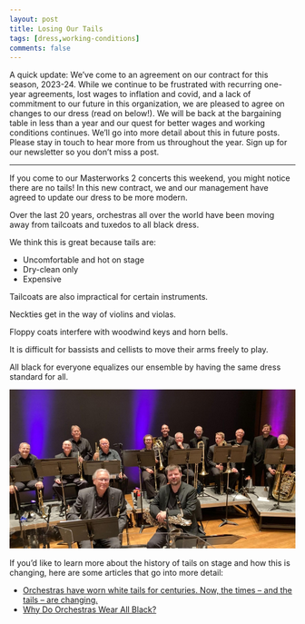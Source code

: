 ```yaml
---
layout: post
title: Losing Our Tails
tags: [dress,working-conditions]
comments: false
---
```


A quick update: We’ve come to an agreement on our contract for this season,
2023-24. While we continue to be frustrated with recurring one-year agreements,
lost wages to inflation and covid, and a lack of commitment to our future in
this organization, we are pleased to agree on changes to our dress (read on
below!). We will be back at the bargaining table in less than a year and our
quest for better wages and working conditions continues. We’ll go into more
detail about this in future posts. Please stay in touch to hear more from us
throughout the year. Sign up for our newsletter so you don’t miss a post.

--------
 
If you come to our Masterworks 2 concerts this weekend, you might notice there
are no tails! In this new contract, we and our management have agreed to update
our dress to be more modern. 

Over the last 20 years, orchestras all over the world have been moving away
from tailcoats and tuxedos to all black dress. 

We think this is great because tails are:
* Uncomfortable and hot on stage
* Dry-clean only
* Expensive

Tailcoats are also impractical for certain instruments. 

Neckties get in the way of violins and violas. 

Floppy coats interfere with woodwind keys and horn bells. 

It is difficult for bassists and cellists to move their arms freely to play.

All black for everyone equalizes our ensemble by having the same dress standard for all.

![Comfortable clothing for everyone!](/assets/img/2023-10-07-losing-our-tails/orchestra-all-black.jpg)

If you’d like to learn more about the history of tails on stage and how this is
changing, here are some articles that go into more detail:
* [Orchestras have worn white tails for centuries. Now, the times – and the tails – are changing.](https://www.classicfm.com/music-news/orchestras-worn-white-tails-centuries-times-are-changing)
* [Why Do Orchestras Wear All Black?](https://www.wqxr.org/story/explainer-why-do-orchestras-wear-all-black)
